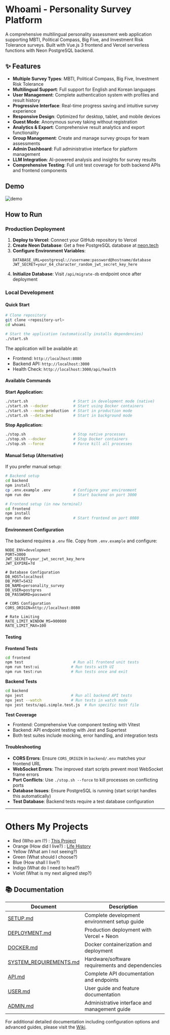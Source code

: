 # Whoami - Personality Survey Platform

A comprehensive multilingual personality assessment web application supporting MBTI, Political Compass, Big Five, and Investment Risk Tolerance surveys. Built with Vue.js 3 frontend and Vercel serverless functions with Neon PostgreSQL backend.

## ✨ Features

- **Multiple Survey Types**: MBTI, Political Compass, Big Five, Investment Risk Tolerance
- **Multilingual Support**: Full support for English and Korean languages
- **User Management**: Complete authentication system with profiles and result history
- **Progressive Interface**: Real-time progress saving and intuitive survey experience
- **Responsive Design**: Optimized for desktop, tablet, and mobile devices
- **Guest Mode**: Anonymous survey taking without registration
- **Analytics & Export**: Comprehensive result analytics and export functionality
- **Group Management**: Create and manage survey groups for team assessments
- **Admin Dashboard**: Full administrative interface for platform management
- **LLM Integration**: AI-powered analysis and insights for survey results
- **Comprehensive Testing**: Full unit test coverage for both backend APIs and frontend components

## Demo
![demo](./image/demo.gif)

## How to Run

### Production Deployment

1. **Deploy to Vercel**: Connect your GitHub repository to Vercel
2. **Create Neon Database**: Get a free PostgreSQL database at [neon.tech](https://neon.tech)
3. **Configure Environment Variables**:
   ```env
   DATABASE_URL=postgresql://username:password@hostname/database
   JWT_SECRET=your_64_character_random_jwt_secret_key_here
   ```
4. **Initialize Database**: Visit `/api/migrate-db` endpoint once after deployment

### Local Development

#### Quick Start

```bash
# Clone repository
git clone <repository-url>
cd whoami

# Start the application (automatically installs dependencies)
./start.sh
```

The application will be available at:
- Frontend: `http://localhost:8080`
- Backend API: `http://localhost:3000`
- Health Check: `http://localhost:3000/api/health`

#### Available Commands

**Start Application:**
```bash
./start.sh                    # Start in development mode (native)
./start.sh --docker           # Start using Docker containers
./start.sh --mode production  # Start in production mode
./start.sh --detached         # Start in background mode
```

**Stop Application:**
```bash
./stop.sh                     # Stop native processes
./stop.sh --docker            # Stop Docker containers
./stop.sh --force             # Force kill all processes
```

#### Manual Setup (Alternative)

If you prefer manual setup:

```bash
# Backend setup
cd backend
npm install
cp .env.example .env          # Configure your environment
npm run dev                   # Start backend on port 3000

# Frontend setup (in new terminal)
cd frontend
npm install
npm run dev                   # Start frontend on port 8080
```

#### Environment Configuration

The backend requires a `.env` file. Copy from `.env.example` and configure:

```env
NODE_ENV=development
PORT=3000
JWT_SECRET=your_jwt_secret_key_here
JWT_EXPIRE=7d

# Database Configuration
DB_HOST=localhost
DB_PORT=5432
DB_NAME=personality_survey
DB_USER=postgres
DB_PASSWORD=password

# CORS Configuration
CORS_ORIGIN=http://localhost:8080

# Rate Limiting
RATE_LIMIT_WINDOW_MS=900000
RATE_LIMIT_MAX=100
```

#### Testing

**Frontend Tests**
```bash
cd frontend
npm test                      # Run all frontend unit tests
npm run test:ui              # Run tests with UI
npm run test:run             # Run tests once and exit
```

**Backend Tests**
```bash
cd backend
npx jest                     # Run all backend API tests
npx jest --watch             # Run tests in watch mode
npx jest tests/api.simple.test.js  # Run specific test file
```

**Test Coverage**
- Frontend: Comprehensive Vue component testing with Vitest
- Backend: API endpoint testing with Jest and Supertest
- Both test suites include mocking, error handling, and integration tests

#### Troubleshooting

- **CORS Errors**: Ensure `CORS_ORIGIN` in `backend/.env` matches your frontend URL
- **WebSocket Errors**: The improved start scripts prevent most WebSocket frame errors
- **Port Conflicts**: Use `./stop.sh --force` to kill processes on conflicting ports
- **Database Issues**: Ensure PostgreSQL is running (start script handles this automatically)
- **Test Database**: Backend tests require a test database configuration

---

# Others My Projects
- Red (Who am I?) : [This Project](https://github.com/zafrem/Who-am-I/blob/main/README.md)
- Orange (How did I live?) : [Life History](https://github.com/zafrem/How-did-I-live/blob/main/README.md)
- Yellow (What am I not seeing?)
- Green (What should I choose?)
- Blue (How shall I live?)
- Indigo (What do I need to heal?)
- Violet (What is my next aligned step?)


## 📚 Documentation

| Document | Description |
|----------|-------------|
| [SETUP.md](./SETUP.md) | Complete development environment setup guide |
| [DEPLOYMENT.md](./DEPLOYMENT.md) | Production deployment with Vercel + Neon |
| [DOCKER.md](./DOCKER.md) | Docker containerization and deployment |
| [SYSTEM_REQUIREMENTS.md](./SYSTEM_REQUIREMENTS.md) | Hardware/software requirements and dependencies |
| [API.md](./API.md) | Complete API documentation and endpoints |
| [USER.md](./USER.md) | User guide and feature documentation |
| [ADMIN.md](./ADMIN.md) | Administrative interface and management guide |

For additional detailed documentation including configuration options and advanced guides, please visit the [Wiki](../../wiki).
